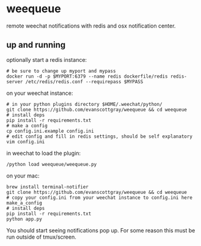 # weequeue
remote weechat notifications with redis and osx notification center.

## up and running
optionally start a redis instance:
```
# be sure to change up myport and mypass
docker run -d -p $MYPORT:6379 --name redis dockerfile/redis redis-server /etc/redis/redis.conf --requirepass $MYPASS
```

on your weechat instance:
```
# in your python plugins directory $HOME/.weechat/python/
git clone https://github.com/evanscottgray/weequeue && cd weequeue
# install deps
pip install -r requirements.txt
# make a config
cp config.ini.example config.ini
# edit config and fill in redis settings, should be self explanatory
vim config.ini
```

in weechat to load the plugin:
```
/python load weequeue/weequeue.py
```

on your mac:
```
brew install terminal-notifier
git clone https://github.com/evanscottgray/weequeue && cd weequeue
# copy your config.ini from your weechat instance to config.ini here
make_a_config
# install deps
pip install -r requirements.txt
python app.py
```

You should start seeing notifications pop up. For some reason this must be run
 outside of tmux/screen.
